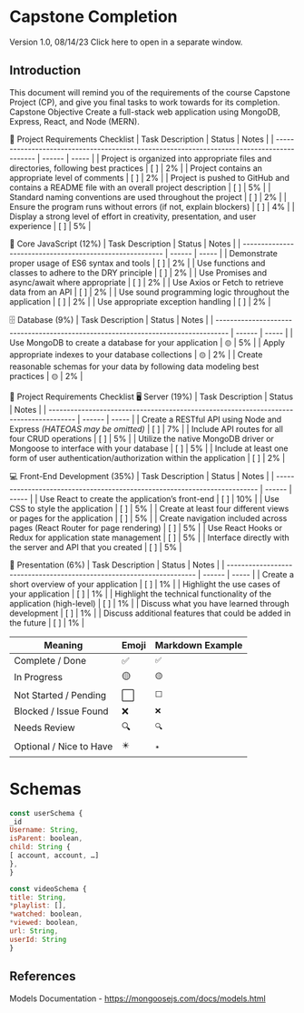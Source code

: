 # Capstone Completion
Version 1.0, 08/14/23
Click here to open in a separate window.

## Introduction
This document will remind you of the requirements of the course Capstone Project (CP), and give you final tasks to work towards for its completion.
Capstone Objective
Create a full-stack web application using MongoDB, Express, React, and Node (MERN).



🧾 Project Requirements Checklist
| Task Description                                                                           | Status | Notes |
| ------------------------------------------------------------------------------------------ | ------ | ----- |
| Project is organized into appropriate files and directories, following best practices      | [ ]    | 2%    |
| Project contains an appropriate level of comments                                          | [ ]    | 2%    |
| Project is pushed to GitHub and contains a README file with an overall project description | [ ]    | 5%    |
| Standard naming conventions are used throughout the project                                | [ ]    | 2%    |
| Ensure the program runs without errors (if not, explain blockers)                          | [ ]    | 4%    |
| Display a strong level of effort in creativity, presentation, and user experience          | [ ]    | 5%    |


💛 Core JavaScript (12%)
| Task Description                                         | Status | Notes |
| -------------------------------------------------------- | ------ | ----- |
| Demonstrate proper usage of ES6 syntax and tools         | [ ]    | 2%    |
| Use functions and classes to adhere to the DRY principle | [ ]    | 2%    |
| Use Promises and async/await where appropriate           | [ ]    | 2%    |
| Use Axios or Fetch to retrieve data from an API          | [ ]    | 2%    |
| Use sound programming logic throughout the application   | [ ]    | 2%    |
| Use appropriate exception handling                       | [ ]    | 2%    |

🗄️ Database (9%)
| Task Description                                                                  | Status | Notes |
| --------------------------------------------------------------------------------- | ------ | ----- |
| Use MongoDB to create a database for your application                             | `🟡`     | 5%    |
| Apply appropriate indexes to your database collections                            | `🟡`     | 2%    |
| Create reasonable schemas for your data by following data modeling best practices | `🟡`    | 2%    |


🧾 Project Requirements Checklist
🖥️ Server (19%)
| Task Description                                                                      | Status | Notes |
| ------------------------------------------------------------------------------------- | ------ | ----- |
| Create a RESTful API using Node and Express *(HATEOAS may be omitted)*                | [ ]    | 7%    |
| Include API routes for all four CRUD operations                                       | [ ]    | 5%    |
| Utilize the native MongoDB driver or Mongoose to interface with your database         | [ ]    | 5%    |
| Include at least one form of user authentication/authorization within the application | [ ]    | 2%    |

💻 Front-End Development (35%)
| Task Description                                                          | Status | Notes |
| ------------------------------------------------------------------------- | ------ | ----- |
| Use React to create the application’s front-end                           | [ ]    | 10%   |
| Use CSS to style the application                                          | [ ]    | 5%    |
| Create at least four different views or pages for the application         | [ ]    | 5%    |
| Create navigation included across pages (React Router for page rendering) | [ ]    | 5%    |
| Use React Hooks or Redux for application state management                 | [ ]    | 5%    |
| Interface directly with the server and API that you created               | [ ]    | 5%    |

🎤 Presentation (6%)
| Task Description                                                      | Status | Notes |
| --------------------------------------------------------------------- | ------ | ----- |
| Create a short overview of your application                           | [ ]    | 1%    |
| Highlight the use cases of your application                           | [ ]    | 1%    |
| Highlight the technical functionality of the application (high-level) | [ ]    | 1%    |
| Discuss what you have learned through development                     | [ ]    | 1%    |
| Discuss additional features that could be added in the future         | [ ]    | 1%    |


| Meaning                 | Emoji | Markdown Example |
| ----------------------- | ----- | ---------------- |
| Complete / Done         | ✅     | `✅`              |
| In Progress             | 🟡    | `🟡`             |
| Not Started / Pending   | ⬜     | `⬜`              |
| Blocked / Issue Found   | ❌     | `❌`              |
| Needs Review            | 🔍    | `🔍`             |
| Optional / Nice to Have | ✴️    | `✴️`             |


# Schemas
```js
const userSchema {
_id
Username: String,
isParent: boolean,
child: String {
[ account, account, …]
},
}

const videoSchema {
title: String,
*playlist: [],
*watched: boolean,
*viewed: boolean,
url: String,
userId: String
}
```

## References
Models Documentation - https://mongoosejs.com/docs/models.html
